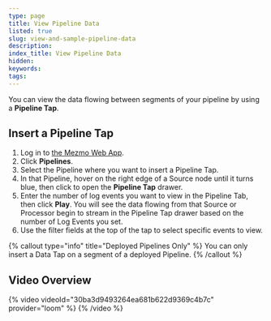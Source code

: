 ```yaml
---
type: page
title: View Pipeline Data
listed: true
slug: view-and-sample-pipeline-data
description: 
index_title: View Pipeline Data
hidden: 
keywords: 
tags: 
---
```


You can view the data flowing between segments of your pipeline by using a **Pipeline Tap**. 

## Insert a Pipeline Tap

1. Log in to [the Mezmo Web App](https://app.mezmo.com).
2. Click **Pipelines**.
3. Select the Pipeline where you want to insert a Pipeline Tap.
4. In that Pipeline, hover on the right edge of a Source node until it turns blue, then click to open the **Pipeline Tap** drawer.
5. Enter the number of log events you want to view in the Pipeline Tab, then click **Play**. You will see the data flowing from that Source or Processor begin to stream in the Pipeline Tap drawer based on the number of Log Events you set.
6. Use the filter fields at the top of the tap to select specific events to view. 

{% callout type="info" title="Deployed Pipelines Only" %}
You can only insert a Data Tap on a segment of a deployed Pipeline.
{% /callout %}

## Video Overview

{% video videoId="30ba3d9493264ea681b622d9369c4b7c" provider="loom" %}
{% /video %}